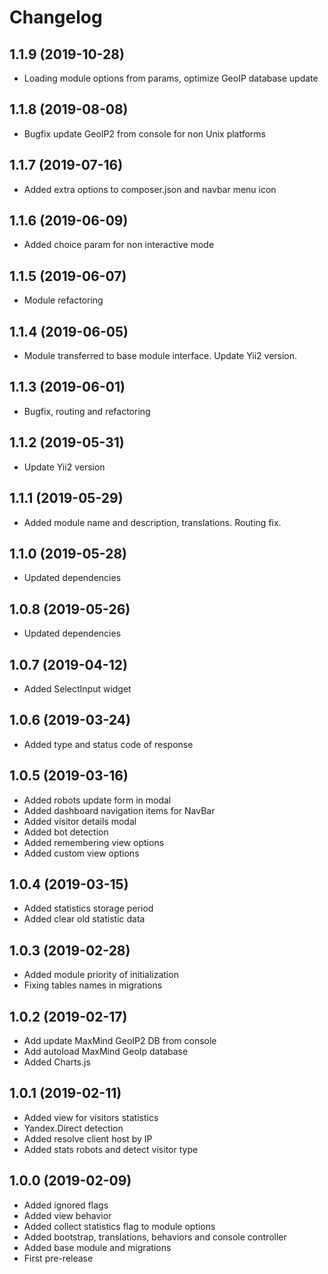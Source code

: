 Changelog
=========

## 1.1.9 (2019-10-28)
 * Loading module options from params, optimize GeoIP database update
 
## 1.1.8 (2019-08-08)
 * Bugfix update GeoIP2 from console for non Unix platforms

## 1.1.7 (2019-07-16)
 * Added extra options to composer.json and navbar menu icon

## 1.1.6 (2019-06-09)
 * Added choice param for non interactive mode
 
## 1.1.5 (2019-06-07)
 * Module refactoring

## 1.1.4 (2019-06-05)
 * Module transferred to base module interface. Update Yii2 version.

## 1.1.3 (2019-06-01)
 * Bugfix, routing and refactoring
 
## 1.1.2 (2019-05-31)
 * Update Yii2 version
 
## 1.1.1 (2019-05-29)
 * Added module name and description, translations. Routing fix.
 
## 1.1.0 (2019-05-28)
 * Updated dependencies
 
## 1.0.8 (2019-05-26)
 * Updated dependencies
 
## 1.0.7 (2019-04-12)
 * Added SelectInput widget
 
## 1.0.6 (2019-03-24)
 * Added type and status code of response
 
## 1.0.5 (2019-03-16)
 * Added robots update form in modal
 * Added dashboard navigation items for NavBar
 * Added visitor details modal
 * Added bot detection
 * Added remembering view options
 * Added custom view options
 
## 1.0.4 (2019-03-15)
 * Added statistics storage period
 * Added clear old statistic data
 
## 1.0.3 (2019-02-28)
 * Added module priority of initialization
 * Fixing tables names in migrations
 
## 1.0.2 (2019-02-17)
 * Add update MaxMind GeoIP2 DB from console
 * Add autoload MaxMind GeoIp database
 * Added Charts.js
 
## 1.0.1 (2019-02-11)
 * Added view for visitors statistics
 * Yandex.Direct detection
 * Added resolve client host by IP
 * Added stats robots and detect visitor type

## 1.0.0 (2019-02-09)
 * Added ignored flags
 * Added view behavior
 * Added collect statistics flag to module options
 * Added bootstrap, translations, behaviors and console controller
 * Added base module and migrations
 * First pre-release